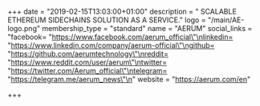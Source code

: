 +++
date = "2019-02-15T13:03:00+01:00"
description = " SCALABLE ETHEREUM SIDECHAINS SOLUTION AS A SERVICE."
logo = "/main/AE-logo.png"
membership_type = "standard"
name = "AERUM"
social_links = "facebook= \"https://www.facebook.com/aerum_official\"\nlinkedin= \"https://www.linkedin.com/company/aerum-official\"\ngithub= \"https://github.com/aerumtechnology\"\nreddit= \"https://www.reddit.com/user/aerum\"\ntwitter= \"https://twitter.com/Aerum_official\"\ntelegram= \"https://telegram.me/aerum_news\"\n"
website = "https://aerum.com/en"

+++
